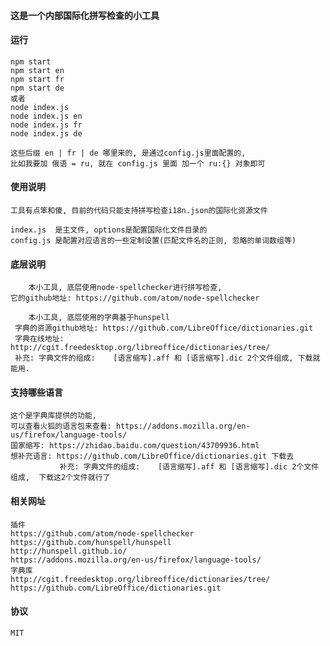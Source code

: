 
#### 这是一个内部国际化拼写检查的小工具

#### 运行

    npm start
    npm start en
    npm start fr
    npm start de
    或者
    node index.js 
    node index.js en
    node index.js fr
    node index.js de
    
    这些后缀 en | fr | de 哪里来的, 是通过config.js里面配置的, 
    比如我要加 俄语 = ru, 就在 config.js 里面 加一个 ru:{} 对象即可
    
#### 使用说明

    工具有点笨和傻, 目前的代码只能支持拼写检查i18n.json的国际化资源文件
    
    index.js  是主文件, options是配置国际化文件目录的
    config.js 是配置对应语言的一些定制设置(匹配文件名的正则, 忽略的单词数组等)
    
#### 底层说明

        本小工具, 底层使用node-spellchecker进行拼写检查, 
    它的github地址: https://github.com/atom/node-spellchecker
        
        本小工具, 底层使用的字典基于hunspell
     字典的资源github地址: https://github.com/LibreOffice/dictionaries.git
     字典在线地址:  http://cgit.freedesktop.org/libreoffice/dictionaries/tree/
     补充: 字典文件的组成:    [语言缩写].aff 和 [语言缩写].dic 2个文件组成, 下载就能用.  
    
#### 支持哪些语言
    
    这个是字典库提供的功能, 
    可以查看火狐的语言包来查看: https://addons.mozilla.org/en-us/firefox/language-tools/
    国家缩写: https://zhidao.baidu.com/question/43709936.html
    想补充语言: https://github.com/LibreOffice/dictionaries.git 下载去
               补充: 字典文件的组成:    [语言缩写].aff 和 [语言缩写].dic 2个文件组成,  下载这2个文件就行了

#### 相关网址

    插件
    https://github.com/atom/node-spellchecker
    https://github.com/hunspell/hunspell
    http://hunspell.github.io/
    https://addons.mozilla.org/en-us/firefox/language-tools/
    字典库
    http://cgit.freedesktop.org/libreoffice/dictionaries/tree/
    https://github.com/LibreOffice/dictionaries.git
    
#### 协议
    MIT